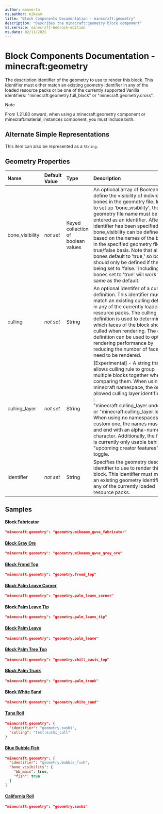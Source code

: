 ```yaml
---
author: mammerla
ms.author: mikeam
title: "Block Components Documentation - minecraft:geometry"
description: "Describes the minecraft:geometry block component"
ms.service: minecraft-bedrock-edition
ms.date: 02/11/2025 
---
```


# Block Components Documentation - minecraft:geometry

The description identifier of the geometry to use to render this block. This identifier must either match an existing geometry identifier in any of the loaded resource packs or be one of the currently supported Vanilla identifiers: "minecraft:geometry.full_block" or "minecraft:geometry.cross".

> [!Note]
> From 1.21.80 onward, when using a minecraft:geometry component or minecraft:material_instances component, you must include both.

## Alternate Simple Representations

This item can also be represented as a `String`.


## Geometry Properties

|Name       |Default Value |Type |Description |Example Values |
|:----------|:-------------|:----|:-----------|:------------- |
| bone_visibility | *not set* | Keyed collection of boolean values | An optional array of Booleans that define the visibility of individual bones in the geometry file. In order to set up 'bone_visibility', the geometry file name must be entered as an identifier. After the identifier has been specified, bone_visibility can be defined based on the names of the bones in the specified geometry file on a true/false basis. Note that all bones default to 'true,' so bones should only be defined if they are being set to 'false.' Including bones set to 'true' will work the same as the default. | Blue Bubble Fish: `{"bb_main":true,"fish":true}` | 
| culling | *not set* | String | An optional identifer of a culling definition. This identifier must match an existing culling definition in any of the currently loaded resource packs. The culling definition is used to determine which faces of the block should be culled when rendering. The culling definition can be used to optimize rendering performance by reducing the number of faces that need to be rendered. | Tuna Roll: `"test:sushi_cull"` | 
| culling_layer | *not set* | String | [Experimental] - A string that allows culling rule to group multiple blocks together when comparing them. When using the minecraft namespace, the only allowed culling layer identifiers are : "minecraft:culling_layer.undefined" or "minecraft:culling_layer.leaves". When using no namespaces or a custom one, the names must start and end with an alpha-numeric character. Additionally, the feature is currently only usable behind the "upcoming creator features" toggle. |  | 
| identifier | *not set* | String | Specifies the geometry description identifier to use to render this block. This identifier must match an existing geometry identifier in any of the currently loaded resource packs. | Tuna Roll: `"geometry.sushi"`, Blue Bubble Fish: `"geometry.bubble_fish"`, Die: `"minecraft:geometry.full_block"` | 

## Samples

#### [Block Fabricator](https://github.com/microsoft/minecraft-samples/tree/main/casual_creator/gray_wave/behavior_packs/mikeamm_gwve/blocks/fabricator.block.json)


```json
"minecraft:geometry": "geometry.mikeamm_gwve_fabricator"
```

#### [Block Gray Ore](https://github.com/microsoft/minecraft-samples/tree/main/casual_creator/gray_wave/behavior_packs/mikeamm_gwve/blocks/gray_ore.block.json)


```json
"minecraft:geometry": "geometry.mikeamm_gwve_gray_ore"
```

#### [Block Frond Top](https://github.com/microsoft/minecraft-samples/tree/main/chill_oasis_blocks_and_features/chill_oasis_assets/behavior_packs/chill_oasis_assets/blocks/frond_top.block.json)


```json
"minecraft:geometry": "geometry.frond_top"
```

#### [Block Palm Leave Corner](https://github.com/microsoft/minecraft-samples/tree/main/chill_oasis_blocks_and_features/chill_oasis_assets/behavior_packs/chill_oasis_assets/blocks/palm_leave_corner.block.json)


```json
"minecraft:geometry": "geometry.palm_leave_corner"
```

#### [Block Palm Leave Tip](https://github.com/microsoft/minecraft-samples/tree/main/chill_oasis_blocks_and_features/chill_oasis_assets/behavior_packs/chill_oasis_assets/blocks/palm_leave_tip.block.json)


```json
"minecraft:geometry": "geometry.palm_leave_tip"
```

#### [Block Palm Leave](https://github.com/microsoft/minecraft-samples/tree/main/chill_oasis_blocks_and_features/chill_oasis_assets/behavior_packs/chill_oasis_assets/blocks/palm_leave.block.json)


```json
"minecraft:geometry": "geometry.palm_leave"
```

#### [Block Palm Tree Top](https://github.com/microsoft/minecraft-samples/tree/main/chill_oasis_blocks_and_features/chill_oasis_assets/behavior_packs/chill_oasis_assets/blocks/palm_tree_top.block.json)


```json
"minecraft:geometry": "geometry.chill_oasis_top"
```

#### [Block Palm Trunk](https://github.com/microsoft/minecraft-samples/tree/main/chill_oasis_blocks_and_features/chill_oasis_assets/behavior_packs/chill_oasis_assets/blocks/palm_trunk.block.json)


```json
"minecraft:geometry": "geometry.palm_trunk"
```

#### [Block White Sand](https://github.com/microsoft/minecraft-samples/tree/main/chill_oasis_blocks_and_features/chill_oasis_assets/behavior_packs/chill_oasis_assets/blocks/white_sand.block.json)


```json
"minecraft:geometry": "geometry.white_sand"
```

#### [Tuna Roll](https://github.com/microsoft/minecraft-samples/tree/main/culled_block_sample/culled_block_behavior_pack/blocks/tuna_roll.json)


```json
"minecraft:geometry": {
  "identifier": "geometry.sushi",
  "culling": "test:sushi_cull"
}
```

#### [Blue Bubble Fish](https://github.com/microsoft/minecraft-samples/tree/main/custom_blocks/behavior_packs/custom_blocks/blocks/blue_bubble_fish.json)


```json
"minecraft:geometry": {
  "identifier": "geometry.bubble_fish",
  "bone_visibility": {
    "bb_main": true,
    "fish": true
  }
}
```

#### [California Roll](https://github.com/microsoft/minecraft-samples/tree/main/custom_blocks/behavior_packs/custom_blocks/blocks/california_roll.json)


```json
"minecraft:geometry": "geometry.sushi"
```
